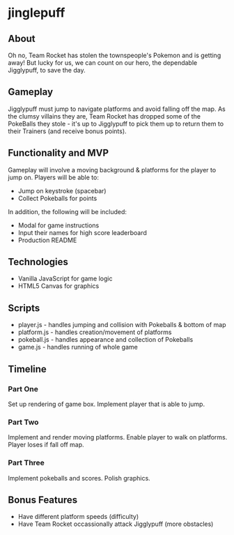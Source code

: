 # jinglepuff

## About
Oh no, Team Rocket has stolen the townspeople's Pokemon and is getting away! But lucky for us, we can count on our hero, the dependable Jigglypuff, to save the day.

## Gameplay
Jigglypuff must jump to navigate platforms and avoid falling off the map. As the clumsy villains they are, Team Rocket has dropped some of the PokeBalls they stole - it's up to Jigglypuff to pick them up to return them to their Trainers (and receive bonus points).

## Functionality and MVP
Gameplay will involve a moving background & platforms for the player to jump on. Players will be able to:
* Jump on keystroke (spacebar)
* Collect Pokeballs for points

In addition, the following will be included:
* Modal for game instructions
* Input their names for high score leaderboard
* Production README

## Technologies
* Vanilla JavaScript for game logic
* HTML5 Canvas for graphics

## Scripts
* player.js - handles jumping and collision with Pokeballs & bottom of map
* platform.js - handles creation/movement of platforms
* pokeball.js - handles appearance and collection of Pokeballs
* game.js - handles running of whole game

## Timeline
### Part One
Set up rendering of game box. Implement player that is able to jump.

### Part Two
Implement and render moving platforms. Enable player to walk on platforms. Player loses if fall off map.

### Part Three
Implement pokeballs and scores. Polish graphics.

## Bonus Features
* Have different platform speeds (difficulty)
* Have Team Rocket occassionally attack Jigglypuff (more obstacles)
